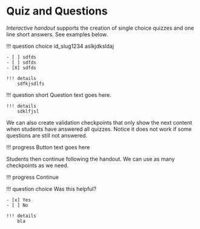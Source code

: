 # Quiz and Questions

*Interactive handout* supports the creation of single choice quizzes and one line short answers. See examples below.

!!! question choice id_slug1234
    aslkjdksldaj

    - [ ] sdfds
    - [ ] sdfds
    - [X] sdfds

    !!! details
        sdfkjsdlfs


!!! question short
    Question text goes here.

    !!! details
        sdklfjsl

We can also create validation checkpoints that only show the next content when students have answered all quizzes. Notice it does not work if some questions are still not answered.

!!! progress
    Button text goes here

Students then continue following the handout. We can use as many checkpoints as we need.

!!! progress
    Continue

!!! question choice 
    Was this helpful?

    - [x] Yes
    - [ ] No

    !!! details
        bla